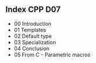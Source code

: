 ## Index CPP D07

- 00 Introduction
- 01 Templates
- 02 Default type
- 03 Specialization
- 04 Conclusion
- 05 From C - Parametric macros
